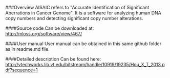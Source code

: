 ###Overview
AISAIC refers to "Accurate Identification of Significant Aberrations in Cancer Genome". It is a software for analyzing human DNA copy numbers and detecting significant copy number alterations. 

####Source code
Can be downloaded at: http://mloss.org/software/view/467/

####User manual
User manual can be obtained in this same github folder as in readme.md file.

####Detailed description
Can be found here: http://vtechworks.lib.vt.edu/bitstream/handle/10919/19235/Hou_X_T_2013.pdf?sequence=1




